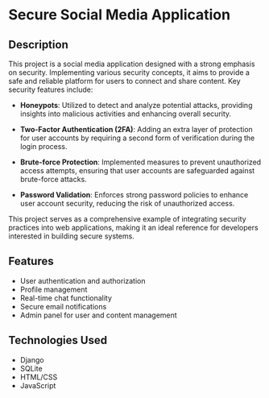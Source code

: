# Secure Social Media Application

## Description
This project is a social media application designed with a strong emphasis on security. Implementing various security concepts, it aims to provide a safe and reliable platform for users to connect and share content. Key security features include:

- **Honeypots**: Utilized to detect and analyze potential attacks, providing insights into malicious activities and enhancing overall security.
  
- **Two-Factor Authentication (2FA)**: Adding an extra layer of protection for user accounts by requiring a second form of verification during the login process.
  
- **Brute-force Protection**: Implemented measures to prevent unauthorized access attempts, ensuring that user accounts are safeguarded against brute-force attacks.
  
- **Password Validation**: Enforces strong password policies to enhance user account security, reducing the risk of unauthorized access.

This project serves as a comprehensive example of integrating security practices into web applications, making it an ideal reference for developers interested in building secure systems.

## Features
- User authentication and authorization 
- Profile management
- Real-time chat functionality
- Secure email notifications
- Admin panel for user and content management

## Technologies Used
- Django
- SQLite
- HTML/CSS
- JavaScript
